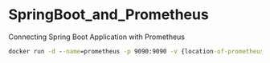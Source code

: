 # SpringBoot_and_Prometheus

Connecting Spring Boot Application with Prometheus

```cmd
docker run -d --name=prometheus -p 9090:9090 -v {location-of-prometheus.yml_file}/prometheus.yml:/etc/prometheus/prometheus.yml prom/prometheus --config.file=/etc/prometheus/prometheus.yml
```
